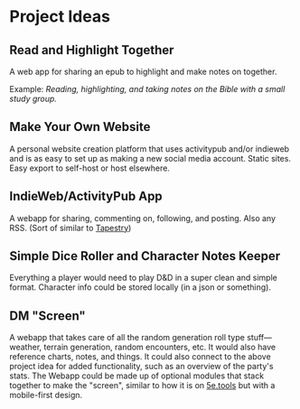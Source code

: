 # Project Ideas

## Read and Highlight Together

A web app for sharing an epub to highlight and make notes on together.

Example: *Reading, highlighting, and taking notes on the Bible with a small study group.*

## Make Your Own Website

A personal website creation platform that uses activitypub and/or indieweb and is as easy to set up as making a new social media account. Static sites. Easy export to self-host or host elsewhere.

## IndieWeb/ActivityPub App

A webapp for sharing, commenting on, following, and posting. Also any RSS. (Sort of similar to [Tapestry](https://usetapestry.com/))

## Simple Dice Roller and Character Notes Keeper

Everything a player would need to play D&D in a super clean and simple format. Character info could be stored locally (in a json or something).

## DM "Screen"

A webapp that takes care of all the random generation roll type stuff—weather, terrain generation, random encounters, etc. It would also have reference charts, notes, and things. It could also connect to the above project idea for added functionality, such as an overview of the party's stats. The Webapp could be made up of optional modules that stack together to make the "screen", similar to how it is on [5e.tools](https://5e.tools/dmscreen.html) but with a mobile-first design.